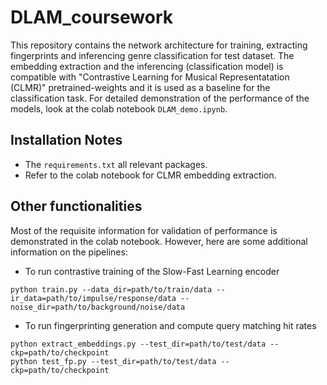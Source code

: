 # DLAM_coursework

This repository contains the network architecture for training, extracting fingerprints and inferencing genre classification for test dataset. The embedding extraction and the inferencing (classification model) is compatible with "Contrastive Learning for Musical Representatation (CLMR)" pretrained-weights and it is used as a baseline for the classification task.  For detailed demonstration of the performance of the models, look at the colab notebook  `DLAM_demo.ipynb`. 

## Installation Notes

* The `requirements.txt` all relevant packages.
* Refer to the colab notebook for CLMR embedding extraction.


## Other functionalities

Most of the requisite information for validation of performance is demonstrated in the colab notebook. However, here are some additional information on the pipelines:

* To run contrastive training of the Slow-Fast Learning encoder
```
python train.py --data_dir=path/to/train/data --ir_data=path/to/impulse/response/data --noise_dir=path/to/background/noise/data
```

* To run fingerprinting generation and compute query matching hit rates
```
python extract_embeddings.py --test_dir=path/to/test/data --ckp=path/to/checkpoint
python test_fp.py --test_dir=path/to/test/data --ckp=path/to/checkpoint
```
